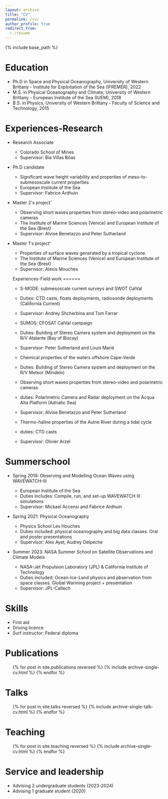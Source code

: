 ```yaml
---
layout: archive
title: "CV"
permalink: /cv/
author_profile: true
redirect_from:
  - /resume
---
```


{% include base_path %}

Education
======
* Ph.D in Space and Physical Oceanography, University of Western Brittany - Institute for Exploitation of the Sea (IFREMER), 2022
* M.S. in Physical Oceanography and Climate, University of Western Brittany - European Institute of the Sea (IUEM), 2018
* B.S. in Physics, University of Western Brittany - Faculty of Science and Technology, 2015

Experiences-Research
======
* Research Associate
  * Colorado School of Mines
  * Supervisor: Bia Villas Bôas
  
* Ph.D candidate
  * Significant wave height variability and properties of meso-to-submesoscale current properties
  * European Institute of the Sea
  * Supervisor: Fabrice Ardhuin

* Master 2's project'
  * Observing short waves properties from stereo-video and polarinetric cameras
  * The Institute of Marine Sciences (Venice) and European Institute of the Sea (Brest)
  * Supervisor: Alvise Benetazzo and Peter Sutherland

* Master 1's project'
  * Properties of surface waves generated by a tropical cyclone.
  * The Institute of Marine Sciences (Venice) and European Institute of the Sea (Brest)
  * Supervisor: Alexis Mouches
  
  Experiences-Field work
======

  * S-MODE: submesoscale current surveys and SWOT CalVal
  * Duties: CTD casts, floats deployments, radiosonde deployments (California Current)
  * Supervisor: Andrey Shcherbina and Tom Farrar
  
  * SUMOS: CFOSAT CalVal campaign
  * Duties: Building of Stereo Camera system and deployment on the R/V Atalante (Bay of Biscay)
  * Supervisor: Peter Sutherland and Louis Marié
  
  * Chemical properties of the waters offshore Cape-Verde
  * Duties: Building of Stereo Camera system and deployment on the R/V Meteor (Mindelo)
  
  * Observing short waves properties from stereo-video and polarinetric cameras
  * duties: Polarimetric Camera and Radar deployment on the Acqua Alta Platform (Adriatic Sea)
  * Supervisor: Alvise Benetazzo and Peter Sutherland

  * Thermo-haline properties of the Aulne River during a tidal cycle
  * duties: CTD casts
  * Supervisor: Olivier Arzel
  
Summerschool
======
* Spring 2019: Observing and Modelling Ocean Waves using WAVEWATCH-III
  * European Institute of the Sea
  * Duties includes: Compile, run, and set-up WAVEWATCH III simulations
  * Supervisor: Mickael Accensi and Fabrice Ardhuin

* Spring 2021: Physical Oceanography
  * Physics School Les Houches
  * Duties included: physical oceanography and big data classes. Oral and poster presentations
  * Supervisor: Alex Ayet, Audrey Delpeche

* Summer 2023: NASA Summer School on Satellite Observations and Climate Models
  * NASA-Jet Propulsion Laboratory (JPL) & California Institute of Technology 
  * Duties included: Ocean-Ice-Land physics and pbservation from space classes. Global Warming project + presentation
  * Supervisor: JPL-Caltech
  
Skills
======
* First aid
* Driving licence
* Surf instructor: Federal diploma

Publications
======
  <ul>{% for post in site.publications reversed %}
    {% include archive-single-cv.html %}
  {% endfor %}</ul>
  
Talks
======
  <ul>{% for post in site.talks reversed %}
    {% include archive-single-talk-cv.html  %}
  {% endfor %}</ul>
  
Teaching
======
  <ul>{% for post in site.teaching reversed %}
    {% include archive-single-cv.html %}
  {% endfor %}</ul>
  
Service and leadership
======
* Advising 2 undergraduate students (2023-2024)
* Advising 1 graduate student (2020)

